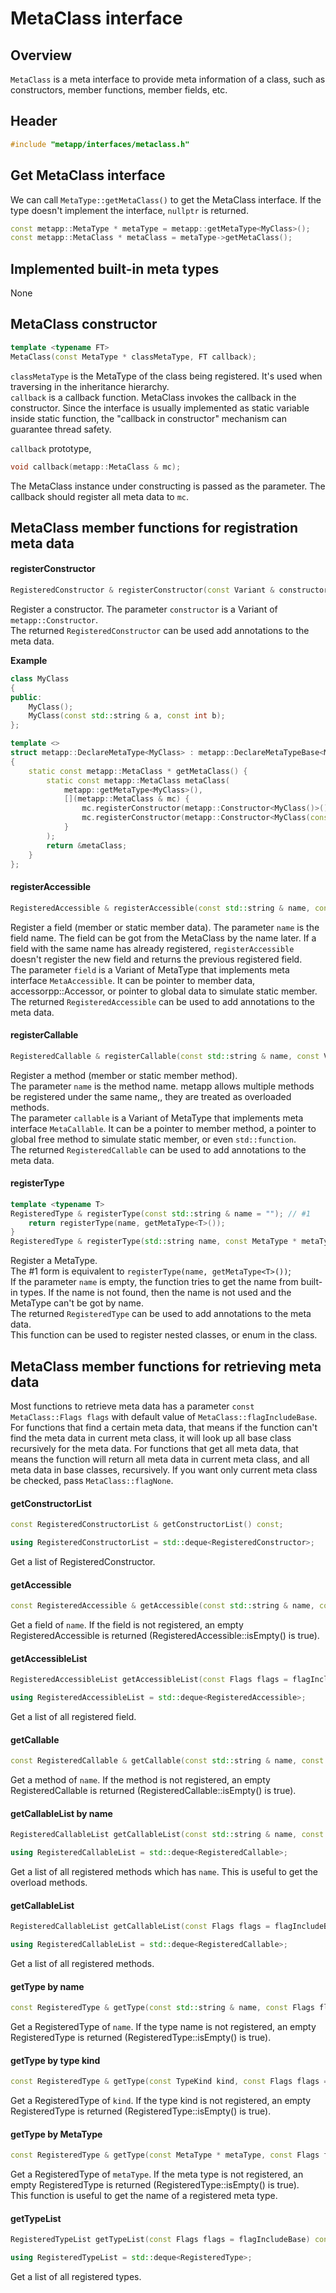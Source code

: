 # MetaClass interface

## Overview

`MetaClass` is a meta interface to provide meta information of a class, such as constructors, member functions, member fields, etc.  

## Header

```c++
#include "metapp/interfaces/metaclass.h"
```

## Get MetaClass interface

We can call `MetaType::getMetaClass()` to get the MetaClass interface. If the type doesn't implement the interface, `nullptr` is returned.

```c++
const metapp::MetaType * metaType = metapp::getMetaType<MyClass>();
const metapp::MetaClass * metaClass = metaType->getMetaClass();
```

## Implemented built-in meta types

None

## MetaClass constructor

```c++
template <typename FT>
MetaClass(const MetaType * classMetaType, FT callback);
```

`classMetaType` is the MetaType of the class being registered. It's used when traversing in the inheritance hierarchy.  
`callback` is a callback function. MetaClass invokes the callback in the constructor. Since the interface is usually implemented as static variable inside static function, the "callback in constructor" mechanism can guarantee thread safety.  

`callback` prototype,  
```c++
void callback(metapp::MetaClass & mc);
```
The MetaClass instance under constructing is passed as the parameter. The callback should register all meta data to `mc`.

## MetaClass member functions for registration meta data

#### registerConstructor

```c++
RegisteredConstructor & registerConstructor(const Variant & constructor);
```

Register a constructor. The parameter `constructor` is a Variant of `metapp::Constructor`.  
The returned `RegisteredConstructor` can be used add annotations to the meta data.

**Example**  
```c++
class MyClass
{
public:
	MyClass();
	MyClass(const std::string & a, const int b);
};

template <>
struct metapp::DeclareMetaType<MyClass> : metapp::DeclareMetaTypeBase<MyClass>
{
	static const metapp::MetaClass * getMetaClass() {
		static const metapp::MetaClass metaClass(
			metapp::getMetaType<MyClass>(),
			[](metapp::MetaClass & mc) {
				mc.registerConstructor(metapp::Constructor<MyClass()>());
				mc.registerConstructor(metapp::Constructor<MyClass(const std::string &, const int)>());
			}
		);
		return &metaClass;
	}
};

```

#### registerAccessible

```c++
RegisteredAccessible & registerAccessible(const std::string & name, const Variant & field);
```

Register a field (member or static member data).
The parameter `name` is the field name. The field can be got from the MetaClass by the name later. If a field with the same name has already registered, `registerAccessible` doesn't register the new field and returns the previous registered field.  
The parameter `field` is a Variant of MetaType that implements meta interface `MetaAccessible`. It can be pointer to member data, accessorpp::Accessor, or pointer to global data to simulate static member.  
The returned `RegisteredAccessible` can be used to add annotations to the meta data.  

#### registerCallable

```c++
RegisteredCallable & registerCallable(const std::string & name, const Variant & callable);
```
Register a method (member or static member method).  
The parameter `name` is the method name. metapp allows multiple methods be registered under the same name,, they are treated as overloaded methods.  
The parameter `callable` is a Variant of MetaType that implements meta interface `MetaCallable`. It can be a pointer to member method, a pointer to global free method to simulate static member, or even `std::function`.  
The returned `RegisteredCallable` can be used to add annotations to the meta data.  

#### registerType

```c++
template <typename T>
RegisteredType & registerType(const std::string & name = ""); // #1
	return registerType(name, getMetaType<T>());
}
RegisteredType & registerType(std::string name, const MetaType * metaType); // #2
```

Register a MetaType.  
The #1 form is equivalent to `registerType(name, getMetaType<T>())`;  
If the parameter `name` is empty, the function tries to get the name from built-in types. If the name is not found, then the name is not used and the MetaType can't be got by name.  
The returned `RegisteredType` can be used to add annotations to the meta data.  
This function can be used to register nested classes, or enum in the class.  


## MetaClass member functions for retrieving meta data

Most functions to retrieve meta data has a parameter `const MetaClass::Flags flags` with default value of `MetaClass::flagIncludeBase`. For functions that find a certain meta data, that means if the function can't find the meta data in current meta class, it will look up all base class recursively for the meta data. For functions that get all meta data, that means the function will return all meta data in current meta class, and all meta data in base classes, recursively. If you want only current meta class be checked, pass `MetaClass::flagNone`.  

#### getConstructorList

```c++
const RegisteredConstructorList & getConstructorList() const;

using RegisteredConstructorList = std::deque<RegisteredConstructor>;
```

Get a list of RegisteredConstructor.  

#### getAccessible

```c++
const RegisteredAccessible & getAccessible(const std::string & name, const MetaClass::Flags flags = MetaClass::flagIncludeBase) const;
```

Get a field of `name`. If the field is not registered, an empty RegisteredAccessible is returned (RegisteredAccessible::isEmpty() is true).  

#### getAccessibleList

```c++
RegisteredAccessibleList getAccessibleList(const Flags flags = flagIncludeBase) const;

using RegisteredAccessibleList = std::deque<RegisteredAccessible>;
```

Get a list of all registered field.  

#### getCallable

```c++
const RegisteredCallable & getCallable(const std::string & name, const Flags flags = flagIncludeBase) const;
```

Get a method of `name`. If the method is not registered, an empty RegisteredCallable is returned (RegisteredCallable::isEmpty() is true).  

#### getCallableList by name

```c++
RegisteredCallableList getCallableList(const std::string & name, const Flags flags = flagIncludeBase) const;

using RegisteredCallableList = std::deque<RegisteredCallable>;
```

Get a list of all registered methods which has `name`. This is useful to get the overload methods.  

#### getCallableList

```c++
RegisteredCallableList getCallableList(const Flags flags = flagIncludeBase) const;

using RegisteredCallableList = std::deque<RegisteredCallable>;
```

Get a list of all registered methods.  

#### getType by name

```c++
const RegisteredType & getType(const std::string & name, const Flags flags = flagIncludeBase) const;
```

Get a RegisteredType of `name`. If the type name is not registered, an empty RegisteredType is returned (RegisteredType::isEmpty() is true).  

#### getType by type kind

```c++
const RegisteredType & getType(const TypeKind kind, const Flags flags = flagIncludeBase) const;
```

Get a RegisteredType of `kind`. If the type kind is not registered, an empty RegisteredType is returned (RegisteredType::isEmpty() is true).  

#### getType by MetaType

```c++
const RegisteredType & getType(const MetaType * metaType, const Flags flags = flagIncludeBase) const;
```

Get a RegisteredType of `metaType`. If the meta type is not registered, an empty RegisteredType is returned (RegisteredType::isEmpty() is true).   
This function is useful to get the name of a registered meta type.

#### getTypeList

```c++
RegisteredTypeList getTypeList(const Flags flags = flagIncludeBase) const;

using RegisteredTypeList = std::deque<RegisteredType>;
```

Get a list of all registered types.  

